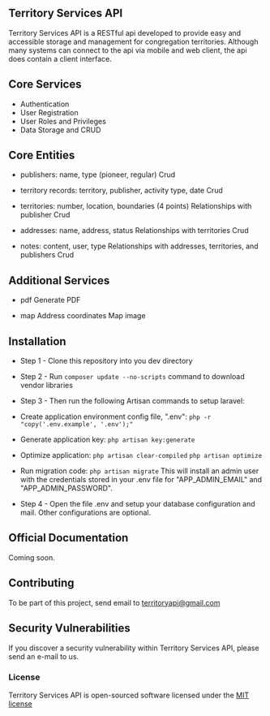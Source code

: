 ## Territory Services API

Territory Services API is a RESTful api developed to provide easy and accessible storage and management for congregation territories. Although many systems can connect to the api via mobile and web client, the api does contain a client interface.

## Core Services

- Authentication
- User Registration 
- User Roles and Privileges 
- Data Storage and CRUD

## Core Entities 

- publishers: name, type (pioneer, regular)
   Crud 

- territory records: territory, publisher, activity type, date
   Crud 

- territories: number, location, boundaries (4 points)
   Relationships with publisher 
   Crud 

- addresses: name, address, status 
  Relationships with territories 
  Crud
 
- notes: content, user, type 
   Relationships with addresses, territories, and publishers
   Crud

## Additional Services 

- pdf 
   Generate PDF
  
- map
   Address coordinates
   Map image
 

## Installation

- Step 1 - Clone this repository into you dev directory
- Step 2 - Run `composer update --no-scripts` command to download vendor libraries
- Step 3 - Then run the following Artisan commands to setup laravel:

 - Create application environment config file, ".env": `php -r "copy('.env.example', '.env');"` 

 - Generate application key: `php artisan key:generate` 

 - Optimize application: `php artisan clear-compiled`  `php artisan optimize` 

 - Run migration code: `php artisan migrate` This will install an admin user with the credentials stored in your .env file for "APP_ADMIN_EMAIL" and "APP_ADMIN_PASSWORD". 

- Step 4 - Open the file .env and setup your database configuration and mail. Other configurations are optional.


## Official Documentation

Coming soon.

## Contributing

To be part of this project, send email to territoryapi@gmail.com

## Security Vulnerabilities

If you discover a security vulnerability within Territory Services API, please send an e-mail to us.

### License

Territory Services API is open-sourced software licensed under the [MIT license](http://opensource.org/licenses/MIT)
